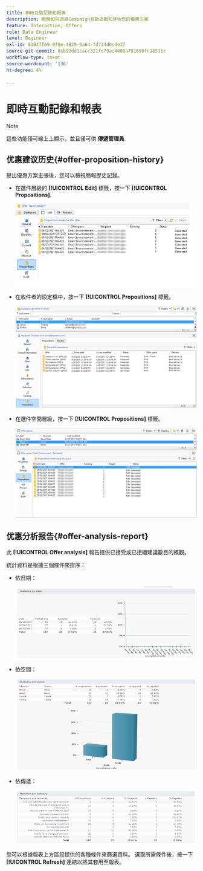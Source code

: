 ```yaml
---
title: 即時互動記錄和報表
description: 瞭解如何透過Campaign互動追蹤和評估您的優惠方案
feature: Interaction, Offers
role: Data Engineer
level: Beginner
exl-id: 83947f69-9f8e-4829-9a64-fd734d0cde37
source-git-commit: 8eb92dd1cacc321fc79ac4480a791690fc18511c
workflow-type: tm+mt
source-wordcount: '136'
ht-degree: 4%

---
```


# 即時互動記錄和報表

>[!NOTE]
>
>這些功能僅可線上上顯示，並且僅可供 **傳遞管理員**.

## 优惠建议历史{#offer-proposition-history}

提出優惠方案主張後，您可以檢視簡報歷史記錄。

* 在選件層級的 **[!UICONTROL Edit]** 標籤，按一下 **[!UICONTROL Propositions]**.

   ![](assets/offer_followup_006.png)

* 在收件者的設定檔中，按一下 **[!UICONTROL Propositions]** 標籤。

   ![](assets/offer_followup_002.png)

* 在選件空間層級，按一下 **[!UICONTROL Propositions]** 標籤。

   ![](assets/offer_space_prop_001_b.png)

## 优惠分析报告{#offer-analysis-report}

此 **[!UICONTROL Offer analysis]** 報告提供已接受或已拒絕建議數目的概觀。

統計資料是根據三個條件來排序：

* 依日期：

   ![](assets/offer_report_perdate.png)

* 依空間：

   ![](assets/offer_report_perspaces.png)

* 依傳遞：

   ![](assets/offer_report_perdeliveries.png)

您可以根據報表上方區段提供的各種條件來篩選資料。 選取所需條件後，按一下 **[!UICONTROL Refresh]** 連結以將其套用至報表。
